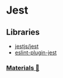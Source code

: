 # Jest

## Libraries

- [jestjs/jest](https://github.com/jestjs/jest)
- [eslint-plugin-jest](https://github.com/jest-community/eslint-plugin-jest)

### [Materials 📂](./materials.md)
